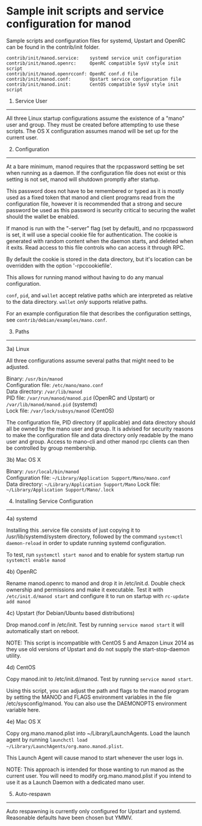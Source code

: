Sample init scripts and service configuration for manod
==========================================================

Sample scripts and configuration files for systemd, Upstart and OpenRC
can be found in the contrib/init folder.

    contrib/init/manod.service:    systemd service unit configuration
    contrib/init/manod.openrc:     OpenRC compatible SysV style init script
    contrib/init/manod.openrcconf: OpenRC conf.d file
    contrib/init/manod.conf:       Upstart service configuration file
    contrib/init/manod.init:       CentOS compatible SysV style init script

1. Service User
---------------------------------

All three Linux startup configurations assume the existence of a "mano" user
and group.  They must be created before attempting to use these scripts.
The OS X configuration assumes manod will be set up for the current user.

2. Configuration
---------------------------------

At a bare minimum, manod requires that the rpcpassword setting be set
when running as a daemon.  If the configuration file does not exist or this
setting is not set, manod will shutdown promptly after startup.

This password does not have to be remembered or typed as it is mostly used
as a fixed token that manod and client programs read from the configuration
file, however it is recommended that a strong and secure password be used
as this password is security critical to securing the wallet should the
wallet be enabled.

If manod is run with the "-server" flag (set by default), and no rpcpassword is set,
it will use a special cookie file for authentication. The cookie is generated with random
content when the daemon starts, and deleted when it exits. Read access to this file
controls who can access it through RPC.

By default the cookie is stored in the data directory, but it's location can be overridden
with the option '-rpccookiefile'.

This allows for running manod without having to do any manual configuration.

`conf`, `pid`, and `wallet` accept relative paths which are interpreted as
relative to the data directory. `wallet` *only* supports relative paths.

For an example configuration file that describes the configuration settings,
see `contrib/debian/examples/mano.conf`.

3. Paths
---------------------------------

3a) Linux

All three configurations assume several paths that might need to be adjusted.

Binary:              `/usr/bin/manod`  
Configuration file:  `/etc/mano/mano.conf`  
Data directory:      `/var/lib/manod`  
PID file:            `/var/run/manod/manod.pid` (OpenRC and Upstart) or `/var/lib/manod/manod.pid` (systemd)  
Lock file:           `/var/lock/subsys/manod` (CentOS)  

The configuration file, PID directory (if applicable) and data directory
should all be owned by the mano user and group.  It is advised for security
reasons to make the configuration file and data directory only readable by the
mano user and group.  Access to mano-cli and other manod rpc clients
can then be controlled by group membership.

3b) Mac OS X

Binary:              `/usr/local/bin/manod`  
Configuration file:  `~/Library/Application Support/Mano/mano.conf`  
Data directory:      `~/Library/Application Support/Mano`
Lock file:           `~/Library/Application Support/Mano/.lock`

4. Installing Service Configuration
-----------------------------------

4a) systemd

Installing this .service file consists of just copying it to
/usr/lib/systemd/system directory, followed by the command
`systemctl daemon-reload` in order to update running systemd configuration.

To test, run `systemctl start manod` and to enable for system startup run
`systemctl enable manod`

4b) OpenRC

Rename manod.openrc to manod and drop it in /etc/init.d.  Double
check ownership and permissions and make it executable.  Test it with
`/etc/init.d/manod start` and configure it to run on startup with
`rc-update add manod`

4c) Upstart (for Debian/Ubuntu based distributions)

Drop manod.conf in /etc/init.  Test by running `service manod start`
it will automatically start on reboot.

NOTE: This script is incompatible with CentOS 5 and Amazon Linux 2014 as they
use old versions of Upstart and do not supply the start-stop-daemon utility.

4d) CentOS

Copy manod.init to /etc/init.d/manod. Test by running `service manod start`.

Using this script, you can adjust the path and flags to the manod program by
setting the MANOD and FLAGS environment variables in the file
/etc/sysconfig/manod. You can also use the DAEMONOPTS environment variable here.

4e) Mac OS X

Copy org.mano.manod.plist into ~/Library/LaunchAgents. Load the launch agent by
running `launchctl load ~/Library/LaunchAgents/org.mano.manod.plist`.

This Launch Agent will cause manod to start whenever the user logs in.

NOTE: This approach is intended for those wanting to run manod as the current user.
You will need to modify org.mano.manod.plist if you intend to use it as a
Launch Daemon with a dedicated mano user.

5. Auto-respawn
-----------------------------------

Auto respawning is currently only configured for Upstart and systemd.
Reasonable defaults have been chosen but YMMV.

